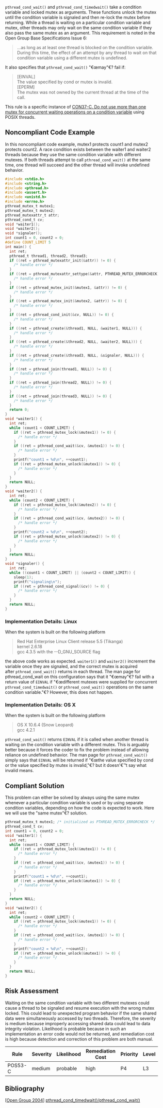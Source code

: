`pthread_cond_wait()` and `pthread_cond_timedwait()` take a condition variable and locked mutex as arguments. These functions unlock the mutex until the condition variable is signaled and then re-lock the mutex before returning. While a thread is waiting on a particular condition variable and mutex, other threads may only wait on the same condition variable if they also pass the same mutex as an argument. This requirement is noted in the Open Group Base Specifications Issue 6:
> ...as long as at least one thread is blocked on the condition variable. During this time, the effect of an attempt by any thread to wait on that condition variable using a different mutex is undefined.

It also specifies that `pthread_cond_wait()` "€œmay"€? fail if:
> \[EINVAL\]  
> The value specified by cond or mutex is invalid.  
> \[EPERM\]  
> The mutex was not owned by the current thread at the time of the call.

This rule is a specific instance of [CON37-C. Do not use more than one mutex for concurrent waiting operations on a condition variable](https://www.securecoding.cert.org/confluence/display/seccode/CON37-C.+Do+not+use+more+than+one+mutex+for+concurrent+waiting+operations+on+a+condition+variable) using POSIX threads.
## Noncompliant Code Example
In this noncompliant code example, mutex1 protects count1 and mutex2 protects count2. A race condition exists between the waiter1 and waiter2 threads because they use the same condition variable with different mutexes. If both threads attempt to call `pthread_cond_wait()` at the same time, one thread will succeed and the other thread will invoke undefined behavior.
``` c
#include <stdio.h>
#include <string.h>
#include <pthread.h>
#include <assert.h>
#include <unistd.h>
#include <errno.h>
pthread_mutex_t mutex1;
pthread_mutex_t mutex2;
pthread_mutexattr_t attr;
pthread_cond_t cv;
void *waiter1();
void *waiter2();
void *signaler();
int count1 = 0, count2 = 0;
#define COUNT_LIMIT 5
int main() {
  int ret;
  pthread_t thread1, thread2, thread3;
  if ((ret = pthread_mutexattr_init(&attr)) != 0) {
    /* handle error */
  }
  if ((ret = pthread_mutexattr_settype(&attr, PTHREAD_MUTEX_ERRORCHECK)) != 0) {
    /* handle error */
  }
  if ((ret = pthread_mutex_init(&mutex1, &attr)) != 0) {
    /* handle error */
  }
  if ((ret = pthread_mutex_init(&mutex2, &attr)) != 0) {
    /* handle error */
  }
  if ((ret = pthread_cond_init(&cv, NULL)) != 0) {
    /* handle error */
  }
  if ((ret = pthread_create(&thread1, NULL, &waiter1, NULL))) {
    /* handle error */
  }
  if ((ret = pthread_create(&thread2, NULL, &waiter2, NULL))) {
    /* handle error */
  }
  if ((ret = pthread_create(&thread3, NULL, &signaler, NULL))) {
    /* handle error */
  }
  if ((ret = pthread_join(thread1, NULL)) != 0) {
    /* handle error */
  }
  if ((ret = pthread_join(thread2, NULL)) != 0) {
    /* handle error */
  }
  if ((ret = pthread_join(thread3, NULL)) != 0) {
    /* handle error */
  }
  return 0;
}
void *waiter1() {
  int ret;
  while (count1 < COUNT_LIMIT) {
    if ((ret = pthread_mutex_lock(&mutex1)) != 0) {
      /* handle error */
    }
    if ((ret = pthread_cond_wait(&cv, &mutex1)) != 0) {
      /* handle error */
    }
    printf("count1 = %d\n", ++count1);
    if ((ret = pthread_mutex_unlock(&mutex1)) != 0) {
      /* handle error */
    }
  }
  return NULL;
}
void *waiter2() {
  int ret;
  while (count2 < COUNT_LIMIT) {
    if ((ret = pthread_mutex_lock(&mutex2)) != 0) {
      /* handle error */
    }
    if ((ret = pthread_cond_wait(&cv, &mutex2)) != 0) {
      /* handle error */
    }
    printf("count2 = %d\n", ++count2);
    if ((ret = pthread_mutex_unlock(&mutex2)) != 0) {
      /* handle error */
    }
  }
  return NULL;
}
void *signaler() {
  int ret;
  while ((count1 < COUNT_LIMIT) || (count2 < COUNT_LIMIT)) {
    sleep(1);
    printf("signaling\n");
    if ((ret = pthread_cond_signal(&cv)) != 0) {
      /* handle error */
    }
  }
  return NULL;
}
```
### Implementation Details: Linux
When the system is built on the following platform
> Red Hat Enterprise Linux Client release 5.5 (Tikanga)  
> kernel 2.6.18  
> gcc 4.3.5 with the --D_GNU_SOURCE flag

the above code works as expected. `waiter1()` and `waiter2()` increment the variable once they are signaled, and the correct mutex is acquired after `pthread_cond_wait()` returns in each thread.
The man page for pthread_cond_wait on this configuration says that it "€œmay"€? fail with a return value of `EINVAL` if "€œdifferent mutexes were supplied for concurrent `pthread_cond_timedwait()` or `pthread_cond_wait()` operations on the same condition variable."€? However, this does not happen.
### Implementation Details: OS X
When the system is built on the following platform
> OS X 10.6.4 (Snow Leopard)  
> gcc 4.2.1

`pthread_cond_wait()` returns `EINVAL` if it is called when another thread is waiting on the condition variable with a different mutex. This is arguably better because it forces the coder to fix the problem instead of allowing reliance on undefined behavior.
The man page for `pthread_cond_wait()` simply says that `EINVAL` will be returned if "€œthe value specified by cond or the value specified by mutex is invalid,"€? but it doesn'€™t say what invalid means.
## Compliant Solution
This problem can either be solved by always using the same mutex whenever a particular condition variable is used or by using separate condition variables, depending on how the code is expected to work. Here we will use the "same mutex"€? solution.
``` c
pthread_mutex_t mutex1; /* initialized as PTHREAD_MUTEX_ERRORCHECK */
pthread_cond_t cv;
int count1 = 0, count2 = 0;
void *waiter1() {
  int ret;
  while (count1 < COUNT_LIMIT) {
    if ((ret = pthread_mutex_lock(&mutex1)) != 0) {
      /* handle error */
    }
    if ((ret = pthread_cond_wait(&cv, &mutex1)) != 0) {
      /* handle error */
    }
    printf("count1 = %d\n", ++count1);
    if ((ret = pthread_mutex_unlock(&mutex1)) != 0) {
      /* handle error */
    }
  }
  return NULL;
}
void *waiter2() {
  int ret;
  while (count2 < COUNT_LIMIT) {
    if ((ret = pthread_mutex_lock(&mutex1)) != 0) {
      /* handle error */
    }
    if ((ret = pthread_cond_wait(&cv, &mutex1)) != 0) {
      /* handle error */
    }
    printf("count2 = %d\n", ++count2);
    if ((ret = pthread_mutex_unlock(&mutex1)) != 0) {
      /* handle error */
    }
  }
  return NULL;
}
```
## Risk Assessment
Waiting on the same condition variable with two different mutexes could cause a thread to be signaled and resume execution with the wrong mutex locked. This could lead to unexpected program behavior if the same shared data were simultaneously accessed by two threads.
Therefore, the severity is medium because improperly accessing shared data could lead to data integrity violation. Likelihood is probable because in such an implementation an error code would not be returned, and remediation cost is high because detection and correction of this problem are both manual.

| Rule | Severity | Likelihood | Remediation Cost | Priority | Level |
| ----|----|----|----|----|----|
| POS53-C | medium | probable | high | P4 | L3 |

## Bibliography
\[[Open Group 2004](AA.-Bibliography_87152170.html#AA.Bibliography-OpenGroup04)\] [pthread_cond_timedwait()/pthread_cond_wait()](http://www.opengroup.org/onlinepubs/009695399/functions/pthread_cond_timedwait.html)
[](https://www.securecoding.cert.org/confluence/display/seccode/CON36-C.+Do+not+perform+operations+that+can+block+while+holding+a+lock?showChildren=false&showComments=false) [](https://www.securecoding.cert.org/confluence/pages/viewpage.action?pageId=46498126) [](https://www.securecoding.cert.org/confluence/display/seccode/CON38-C.+Notify+all+threads+waiting+on+a+condition+variable+instead+of+a+single+thread?showChildren=false&showComments=false)

